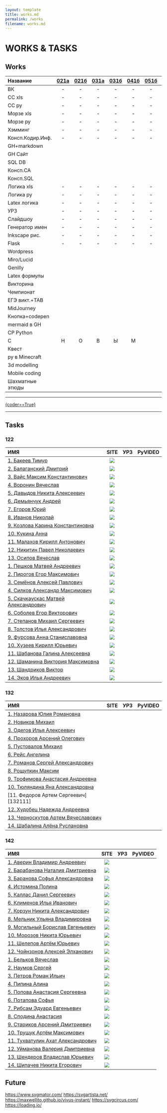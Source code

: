 ```yaml
---
layout: template
title: works.md
permalink: /works
filename: works.md
---
```


<link rel="stylesheet" href="./faq/style.css">

<script> 
        'use strict';

var _createClass = function () { function defineProperties(target, props) { for (var i = 0; i < props.length; i++) { var descriptor = props[i]; descriptor.enumerable = descriptor.enumerable || false; descriptor.configurable = true; if ("value" in descriptor) descriptor.writable = true; Object.defineProperty(target, descriptor.key, descriptor); } } return function (Constructor, protoProps, staticProps) { if (protoProps) defineProperties(Constructor.prototype, protoProps); if (staticProps) defineProperties(Constructor, staticProps); return Constructor; }; }();

function _classCallCheck(instance, Constructor) { if (!(instance instanceof Constructor)) { throw new TypeError("Cannot call a class as a function"); } }

var Balls = function () {
  function Balls(context, buffer) {
    _classCallCheck(this, Balls);

    this.context = context;
    this.buffer = buffer;
  }

  _createClass(Balls, [{
    key: 'setup',
    value: function setup() {
      this.gainNode = this.context.createGain();
      this.source = this.context.createBufferSource();
      this.source.buffer = this.buffer;
      this.source.connect(this.gainNode);
      this.gainNode.connect(this.context.destination);
      this.gainNode.gain.setValueAtTime(1, this.context.currentTime);
    }
  }, {
    key: 'play',
    value: function play() {
      this.setup();
      this.source.start(this.context.currentTime);
    }
  }, {
    key: 'stop',
    value: function stop() {
      var ct = this.context.currentTime + 1;
      this.gainNode.gain.exponentialRampToValueAtTime(.1, ct);
      this.source.stop(ct);
    }
  }]);

  return Balls;
}();

var Buffer = function () {
  function Buffer(context, urls) {
    _classCallCheck(this, Buffer);

    this.context = context;
    this.urls = urls;
    this.buffer = [];
  }

  _createClass(Buffer, [{
    key: 'loadSound',
    value: function loadSound(url, index) {
      var request = new XMLHttpRequest();
      request.open('get', url, true);
      request.responseType = 'arraybuffer';
      var thisBuffer = this;
      request.onload = function () {
        thisBuffer.context.decodeAudioData(request.response, function (buffer) {
          thisBuffer.buffer[index] = buffer;
          if (index == thisBuffer.urls.length - 1) {
            thisBuffer.loaded();
          }
        });
      };
      request.send();
    }
  }, {
    key: 'getBuffer',
    value: function getBuffer() {
      var _this = this;

      this.urls.forEach(function (url, index) {
        _this.loadSound(url, index);
      });
    }
  }, {
    key: 'loaded',
    value: function loaded() {
      _loaded = true;
    }
  }, {
    key: 'getSound',
    value: function getSound(index) {
      return this.buffer[index];
    }
  }]);

  return Buffer;
}();

var balls = null,
    preset = 0,
    _loaded = false;
var path = 'catalog/view/theme/skylight/stylesheet/hnw/audio/';
var sounds = [path + 'sound1.mp3', path + 'sound2.mp3', path + 'sound3.mp3', path + 'sound4.mp3', path + 'sound5.mp3', path + 'sound6.mp3', path + 'sound7.mp3', path + 'sound8.mp3', path + 'sound9.mp3', path + 'sound10.mp3', path + 'sound11.mp3', path + 'sound12.mp3', path + 'sound13.mp3', path + 'sound14.mp3', path + 'sound15.mp3', path + 'sound16.mp3', path + 'sound17.mp3', path + 'sound18.mp3', path + 'sound19.mp3', path + 'sound20.mp3', path + 'sound21.mp3', path + 'sound22.mp3', path + 'sound23.mp3', path + 'sound24.mp3', path + 'sound25.mp3', path + 'sound26.mp3', path + 'sound27.mp3', path + 'sound28.mp3', path + 'sound29.mp3', path + 'sound30.mp3', path + 'sound31.mp3', path + 'sound32.mp3', path + 'sound33.mp3', path + 'sound34.mp3', path + 'sound35.mp3', path + 'sound36.mp3'];
var context = new (window.AudioContext || window.webkitAudioContext)();

function playBalls() {
  var index = parseInt(this.dataset.note) + preset;
  balls = new Balls(context, buffer.getSound(index));
  balls.play();
}

function stopBalls() {
  balls.stop();
}

var buffer = new Buffer(context, sounds);
var ballsSound = buffer.getBuffer();
var buttons = document.querySelectorAll('.b-ball_bounce');
buttons.forEach(function (button) {
  button.addEventListener('mouseenter', playBalls.bind(button));
  button.addEventListener('mouseleave', stopBalls);
});

function ballBounce(e) {
  var i = e;
  if (e.className.indexOf(" bounce") > -1) {
    return;
  }
  toggleBounce(i);
}

function toggleBounce(i) {
  i.classList.add("bounce");
  function n() {
    i.classList.remove("bounce");
    i.classList.add("bounce1");
    function o() {
      i.classList.remove("bounce1");
      i.classList.add("bounce2");
      function p() {
        i.classList.remove("bounce2");
        i.classList.add("bounce3");
        function q() {
          i.classList.remove("bounce3");
        }
        setTimeout(q, 300);
      }
      setTimeout(p, 300);
    }
    setTimeout(o, 300);
  }
  setTimeout(n, 300);
}

var array1 = document.querySelectorAll('.b-ball_bounce');
var array2 = document.querySelectorAll('.b-ball_bounce .b-ball__right');

for (var i = 0; i < array1.length; i++) {
  array1[i].addEventListener('mouseenter', function () {
    ballBounce(this);
  });
}

for (var i = 0; i < array2.length; i++) {
  array2[i].addEventListener('mouseenter', function () {
    ballBounce(this);
  });
}

var l = ["49", "50", "51", "52", "53", "54", "55", "56", "57", "48", "189", "187", "81", "87", "69", "82", "84", "89", "85", "73", "79", "80", "219", "221", "65", "83", "68", "70", "71", "72", "74", "75", "76", "186", "222", "220"];
var k = ["90", "88", "67", "86", "66", "78", "77", "188", "190", "191"];
var a = {};
for (var e = 0, c = l.length; e < c; e++) {
  a[l[e]] = e;
}
for (var _e = 0, _c = k.length; _e < _c; _e++) {
  a[k[_e]] = _e;
}

document.addEventListener('keydown', function (j) {
  var i = j.target;
  if (j.which in a) {
    var index = parseInt(a[j.which]);
    balls = new Balls(context, buffer.getSound(index));
    balls.play();
    var ball = document.querySelector('[data-note="' + index + '"]');
    toggleBounce(ball);
  }
});
</script>


<!-- новогодняя мотня 2.1 -->
<div class="b-page_newyear">
    <div class="b-page__content">
        <i class="b-head-decor">
      <i class="b-head-decor__inner b-head-decor__inner_n1">
        <div class="b-ball b-ball_n1 b-ball_bounce" data-note="0"><div class="b-ball__right"></div><div class="b-ball__i"></div></div>
        <div class="b-ball b-ball_n2 b-ball_bounce" data-note="1"><div class="b-ball__right"></div><div class="b-ball__i"></div></div>
        <div class="b-ball b-ball_n3 b-ball_bounce" data-note="2"><div class="b-ball__right"></div><div class="b-ball__i"></div></div>
        <div class="b-ball b-ball_n4 b-ball_bounce" data-note="3"><div class="b-ball__right"></div><div class="b-ball__i"></div></div>
        <div class="b-ball b-ball_n5 b-ball_bounce" data-note="4"><div class="b-ball__right"></div><div class="b-ball__i"></div></div>
        <div class="b-ball b-ball_n6 b-ball_bounce" data-note="5"><div class="b-ball__right"></div><div class="b-ball__i"></div></div>
        <div class="b-ball b-ball_n7 b-ball_bounce" data-note="6"><div class="b-ball__right"></div><div class="b-ball__i"></div></div>
        <div class="b-ball b-ball_n8 b-ball_bounce" data-note="7"><div class="b-ball__right"></div><div class="b-ball__i"></div></div>
        <div class="b-ball b-ball_n9 b-ball_bounce" data-note="8"><div class="b-ball__right"></div><div class="b-ball__i"></div></div>
        <div class="b-ball b-ball_i1"><div class="b-ball__right"></div><div class="b-ball__i"></div></div>
        <div class="b-ball b-ball_i2"><div class="b-ball__right"></div><div class="b-ball__i"></div></div>
        <div class="b-ball b-ball_i3"><div class="b-ball__right"></div><div class="b-ball__i"></div></div>
        <div class="b-ball b-ball_i4"><div class="b-ball__right"></div><div class="b-ball__i"></div></div>
        <div class="b-ball b-ball_i5"><div class="b-ball__right"></div><div class="b-ball__i"></div></div>
        <div class="b-ball b-ball_i6"><div class="b-ball__right"></div><div class="b-ball__i"></div></div>
        </i>
            <i class="b-head-decor__inner b-head-decor__inner_n2">
        <div class="b-ball b-ball_n1 b-ball_bounce" data-note="9"><div class="b-ball__right"></div><div class="b-ball__i"></div></div>
        <div class="b-ball b-ball_n2 b-ball_bounce" data-note="10"><div class="b-ball__right"></div><div class="b-ball__i"></div></div>
        <div class="b-ball b-ball_n3 b-ball_bounce" data-note="11"><div class="b-ball__right"></div><div class="b-ball__i"></div></div>
        <div class="b-ball b-ball_n4 b-ball_bounce" data-note="12"><div class="b-ball__right"></div><div class="b-ball__i"></div></div>
        <div class="b-ball b-ball_n5 b-ball_bounce" data-note="13"><div class="b-ball__right"></div><div class="b-ball__i"></div></div>
        <div class="b-ball b-ball_n6 b-ball_bounce" data-note="14"><div class="b-ball__right"></div><div class="b-ball__i"></div></div>
        <div class="b-ball b-ball_n7 b-ball_bounce" data-note="15"><div class="b-ball__right"></div><div class="b-ball__i"></div></div>
        <div class="b-ball b-ball_n8 b-ball_bounce" data-note="16"><div class="b-ball__right"></div><div class="b-ball__i"></div></div>
        <div class="b-ball b-ball_n9 b-ball_bounce" data-note="17"><div class="b-ball__right"></div><div class="b-ball__i"></div></div>
        <div class="b-ball b-ball_i1"><div class="b-ball__right"></div><div class="b-ball__i"></div></div>
        <div class="b-ball b-ball_i2"><div class="b-ball__right"></div><div class="b-ball__i"></div></div>
        <div class="b-ball b-ball_i3"><div class="b-ball__right"></div><div class="b-ball__i"></div></div>
        <div class="b-ball b-ball_i4"><div class="b-ball__right"></div><div class="b-ball__i"></div></div>
        <div class="b-ball b-ball_i5"><div class="b-ball__right"></div><div class="b-ball__i"></div></div>
        <div class="b-ball b-ball_i6"><div class="b-ball__right"></div><div class="b-ball__i"></div></div>
      </i>
            <i class="b-head-decor__inner b-head-decor__inner_n3">
        <div class="b-ball b-ball_n1 b-ball_bounce" data-note="18"><div class="b-ball__right"></div><div class="b-ball__i"></div></div>
        <div class="b-ball b-ball_n2 b-ball_bounce" data-note="19"><div class="b-ball__right"></div><div class="b-ball__i"></div></div>
        <div class="b-ball b-ball_n3 b-ball_bounce" data-note="20"><div class="b-ball__right"></div><div class="b-ball__i"></div></div>
        <div class="b-ball b-ball_n4 b-ball_bounce" data-note="21"><div class="b-ball__right"></div><div class="b-ball__i"></div></div>
        <div class="b-ball b-ball_n5 b-ball_bounce" data-note="22"><div class="b-ball__right"></div><div class="b-ball__i"></div></div>
        <div class="b-ball b-ball_n6 b-ball_bounce" data-note="23"><div class="b-ball__right"></div><div class="b-ball__i"></div></div>
        <div class="b-ball b-ball_n7 b-ball_bounce" data-note="24"><div class="b-ball__right"></div><div class="b-ball__i"></div></div>
        <div class="b-ball b-ball_n8 b-ball_bounce" data-note="25"><div class="b-ball__right"></div><div class="b-ball__i"></div></div>
        <div class="b-ball b-ball_n9 b-ball_bounce" data-note="26"><div class="b-ball__right"></div><div class="b-ball__i"></div></div>
        <div class="b-ball b-ball_i1"><div class="b-ball__right"></div><div class="b-ball__i"></div></div>
        <div class="b-ball b-ball_i2"><div class="b-ball__right"></div><div class="b-ball__i"></div></div>
        <div class="b-ball b-ball_i3"><div class="b-ball__right"></div><div class="b-ball__i"></div></div>
        <div class="b-ball b-ball_i4"><div class="b-ball__right"></div><div class="b-ball__i"></div></div>
        <div class="b-ball b-ball_i5"><div class="b-ball__right"></div><div class="b-ball__i"></div></div>
        <div class="b-ball b-ball_i6"><div class="b-ball__right"></div><div class="b-ball__i"></div></div>
      </i>
            <i class="b-head-decor__inner b-head-decor__inner_n4">
        <div class="b-ball b-ball_n1 b-ball_bounce" data-note="27"><div class="b-ball__right"></div><div class="b-ball__i"></div></div>
        <div class="b-ball b-ball_n2 b-ball_bounce" data-note="28"><div class="b-ball__right"></div><div class="b-ball__i"></div></div>
        <div class="b-ball b-ball_n3 b-ball_bounce" data-note="29"><div class="b-ball__right"></div><div class="b-ball__i"></div></div>
        <div class="b-ball b-ball_n4 b-ball_bounce" data-note="30"><div class="b-ball__right"></div><div class="b-ball__i"></div></div>
        <div class="b-ball b-ball_n5 b-ball_bounce" data-note="31"><div class="b-ball__right"></div><div class="b-ball__i"></div></div>
        <div class="b-ball b-ball_n6 b-ball_bounce" data-note="32"><div class="b-ball__right"></div><div class="b-ball__i"></div></div>
        <div class="b-ball b-ball_n7 b-ball_bounce" data-note="33"><div class="b-ball__right"></div><div class="b-ball__i"></div></div>
        <div class="b-ball b-ball_n8 b-ball_bounce" data-note="34"><div class="b-ball__right"></div><div class="b-ball__i"></div></div>
        <div class="b-ball b-ball_n9 b-ball_bounce" data-note="35"><div class="b-ball__right"></div><div class="b-ball__i"></div></div>
        <div class="b-ball b-ball_i1"><div class="b-ball__right"></div><div class="b-ball__i"></div></div>
        <div class="b-ball b-ball_i2"><div class="b-ball__right"></div><div class="b-ball__i"></div></div>
        <div class="b-ball b-ball_i3"><div class="b-ball__right"></div><div class="b-ball__i"></div></div>
        <div class="b-ball b-ball_i4"><div class="b-ball__right"></div><div class="b-ball__i"></div></div>
        <div class="b-ball b-ball_i5"><div class="b-ball__right"></div><div class="b-ball__i"></div></div>
        <div class="b-ball b-ball_i6"><div class="b-ball__right"></div><div class="b-ball__i"></div></div>
      </i>
            <i class="b-head-decor__inner b-head-decor__inner_n5">
        <div class="b-ball b-ball_n1 b-ball_bounce" data-note="0"><div class="b-ball__right"></div><div class="b-ball__i"></div></div>
        <div class="b-ball b-ball_n2 b-ball_bounce" data-note="1"><div class="b-ball__right"></div><div class="b-ball__i"></div></div>
        <div class="b-ball b-ball_n3 b-ball_bounce" data-note="2"><div class="b-ball__right"></div><div class="b-ball__i"></div></div>
        <div class="b-ball b-ball_n4 b-ball_bounce" data-note="3"><div class="b-ball__right"></div><div class="b-ball__i"></div></div>
        <div class="b-ball b-ball_n5 b-ball_bounce" data-note="4"><div class="b-ball__right"></div><div class="b-ball__i"></div></div>
        <div class="b-ball b-ball_n6 b-ball_bounce" data-note="5"><div class="b-ball__right"></div><div class="b-ball__i"></div></div>
        <div class="b-ball b-ball_n7 b-ball_bounce" data-note="6"><div class="b-ball__right"></div><div class="b-ball__i"></div></div>
        <div class="b-ball b-ball_n8 b-ball_bounce" data-note="7"><div class="b-ball__right"></div><div class="b-ball__i"></div></div>
        <div class="b-ball b-ball_n9 b-ball_bounce" data-note="8"><div class="b-ball__right"></div><div class="b-ball__i"></div></div>
        <div class="b-ball b-ball_i1"><div class="b-ball__right"></div><div class="b-ball__i"></div></div>
        <div class="b-ball b-ball_i2"><div class="b-ball__right"></div><div class="b-ball__i"></div></div>
        <div class="b-ball b-ball_i3"><div class="b-ball__right"></div><div class="b-ball__i"></div></div>
        <div class="b-ball b-ball_i4"><div class="b-ball__right"></div><div class="b-ball__i"></div></div>
        <div class="b-ball b-ball_i5"><div class="b-ball__right"></div><div class="b-ball__i"></div></div>
        <div class="b-ball b-ball_i6"><div class="b-ball__right"></div><div class="b-ball__i"></div></div>
      </i>
            <i class="b-head-decor__inner b-head-decor__inner_n6">
        <div class="b-ball b-ball_n1 b-ball_bounce" data-note="9"><div class="b-ball__right"></div><div class="b-ball__i"></div></div>
        <div class="b-ball b-ball_n2 b-ball_bounce" data-note="10"><div class="b-ball__right"></div><div class="b-ball__i"></div></div>
        <div class="b-ball b-ball_n3 b-ball_bounce" data-note="11"><div class="b-ball__right"></div><div class="b-ball__i"></div></div>
        <div class="b-ball b-ball_n4 b-ball_bounce" data-note="12"><div class="b-ball__right"></div><div class="b-ball__i"></div></div>
        <div class="b-ball b-ball_n5 b-ball_bounce" data-note="13"><div class="b-ball__right"></div><div class="b-ball__i"></div></div>
        <div class="b-ball b-ball_n6 b-ball_bounce" data-note="14"><div class="b-ball__right"></div><div class="b-ball__i"></div></div>
        <div class="b-ball b-ball_n7 b-ball_bounce" data-note="15"><div class="b-ball__right"></div><div class="b-ball__i"></div></div>
        <div class="b-ball b-ball_n8 b-ball_bounce" data-note="16"><div class="b-ball__right"></div><div class="b-ball__i"></div></div>
        <div class="b-ball b-ball_n9 b-ball_bounce" data-note="17"><div class="b-ball__right"></div><div class="b-ball__i"></div></div>
        <div class="b-ball b-ball_i1"><div class="b-ball__right"></div><div class="b-ball__i"></div></div>
        <div class="b-ball b-ball_i2"><div class="b-ball__right"></div><div class="b-ball__i"></div></div>
        <div class="b-ball b-ball_i3"><div class="b-ball__right"></div><div class="b-ball__i"></div></div>
        <div class="b-ball b-ball_i4"><div class="b-ball__right"></div><div class="b-ball__i"></div></div>
        <div class="b-ball b-ball_i5"><div class="b-ball__right"></div><div class="b-ball__i"></div></div>
        <div class="b-ball b-ball_i6"><div class="b-ball__right"></div><div class="b-ball__i"></div></div>
      </i>
            <i class="b-head-decor__inner b-head-decor__inner_n7">
        <div class="b-ball b-ball_n1 b-ball_bounce" data-note="18"><div class="b-ball__right"></div><div class="b-ball__i"></div></div>
        <div class="b-ball b-ball_n2 b-ball_bounce" data-note="19"><div class="b-ball__right"></div><div class="b-ball__i"></div></div>
        <div class="b-ball b-ball_n3 b-ball_bounce" data-note="20"><div class="b-ball__right"></div><div class="b-ball__i"></div></div>
        <div class="b-ball b-ball_n4 b-ball_bounce" data-note="21"><div class="b-ball__right"></div><div class="b-ball__i"></div></div>
        <div class="b-ball b-ball_n5 b-ball_bounce" data-note="22"><div class="b-ball__right"></div><div class="b-ball__i"></div></div>
        <div class="b-ball b-ball_n6 b-ball_bounce" data-note="23"><div class="b-ball__right"></div><div class="b-ball__i"></div></div>
        <div class="b-ball b-ball_n7 b-ball_bounce" data-note="24"><div class="b-ball__right"></div><div class="b-ball__i"></div></div>
        <div class="b-ball b-ball_n8 b-ball_bounce" data-note="25"><div class="b-ball__right"></div><div class="b-ball__i"></div></div>
        <div class="b-ball b-ball_n9 b-ball_bounce" data-note="26"><div class="b-ball__right"></div><div class="b-ball__i"></div></div>
        <div class="b-ball b-ball_i1"><div class="b-ball__right"></div><div class="b-ball__i"></div></div>
        <div class="b-ball b-ball_i2"><div class="b-ball__right"></div><div class="b-ball__i"></div></div>
        <div class="b-ball b-ball_i3"><div class="b-ball__right"></div><div class="b-ball__i"></div></div>
        <div class="b-ball b-ball_i4"><div class="b-ball__right"></div><div class="b-ball__i"></div></div>
        <div class="b-ball b-ball_i5"><div class="b-ball__right"></div><div class="b-ball__i"></div></div>
        <div class="b-ball b-ball_i6"><div class="b-ball__right"></div><div class="b-ball__i"></div></div>
      </i>
        </i>
    </div>
</div>




# WORKS & TASKS

## Works


| Название |[021а][021a]|[021б][021b]| [031а][031a] | [031б][031b] | [041б][041b] | [051б][051b] | [122а][122a] | [122б][122b] | [132б][132b] |[142а][142a]| [142б][142b] | 152аб |
| :---     |:---: | :--: |:--: | :--:| :--: | :--:  | :--: | :--:     | :--:     | :--:   | :--:     | :--:      |
| ВК       |  -   |   - |  -   |   -   |  -    | -     |      |      |      |    |      |       |
| CC xls | -| - |-|-| - |-  |  ||  ||  ||
| CC py |- | -|-|-|-  | - |  ||  ||  ||
| Морзе xls |- | - |-|-| - | - |  ||  ||  ||
| Морзе py |- | - |-|-| - |-  |  ||  ||  ||
| Хэмминг |- | - |-|-| - |  -|  ||  ||  ||
| Консп.Кодир.Инф. |- | - |-|-|-  | - |  ||  ||  ||
| GH+markdown | |  |||  |  |  ||  ||  ||
| GH Сайт | |  |||  |  |  ||  ||  ||
| SQL DB | |  |||  |  |  || - |-| - |-|
| Консп.СА | |  |||  |  |  |-|-  |-|-  |-|
| Консп.SQL | |  |||  |  |  ||  ||  ||
| Логика xls |- | - |-|-| - | - |  ||  ||  ||
| Логика py |- |- |-|  -| - | - ||  ||  ||
| Latex логика |- |-  |-|-|-  |  -|  ||  ||  ||
| УРЗ |- | - |-|-| - |-  |  ||  ||  ||
| Слайдшоу |- | - |-|-| - |-  |  ||  ||  ||
| Генератор имен | -| - |-|-| - | - |  ||  ||  ||
| Inkscape рис. |- |-  |-|-|-  | - |  ||  ||  ||
| Flask |-|-|-|-|-|-|  | |  | |  | |
| Wordpress | |  |||  |  |  ||  ||  ||
| Miro/Lucid | |  |||  |  | - |-| - |-| - |-|
| Genilly | |  |||  |  | - |-|  -|-| - |-|
| Latex формулы | |  |||  |  |  ||  ||  ||
| Викторина | |  |||  |  |  ||  ||  ||
| Чемпионат | |  |||  |  |  ||  ||  ||
| ЕГЭ викт.+TAB | |  |||  |  | - |-| - |-| - |-|
| MidJourney | |  |||  |  |  ||  ||  ||
| Кнопка+codepen | |  |||  |  |  ||  ||  ||
| mermaid в GH | |  |||  |  |  ||  ||  ||
| СР Python | |  |||  |  |  ||  ||  ||
| С | Н | О |В|Ы|М  |  |Г  |О|Д  |О| М ||
| Квест | |  |||  |  |  ||  ||  ||
|py в Minecraft| |  |||  |  |  ||  ||  ||
|3d modelling| |  |||  |  |  ||  ||  ||
|Mobile coding| |  |||  |  |  ||  ||  ||
|Шахматные этюды| |  |||  |  |  ||  ||  ||        
        
------

<a class="iksweb" href="https://hackertyper.net/#" target="_blank"  title="{coder==True}">{coder==True}</a>

---------------------------

## Tasks

[122a]: <http://89234422454.ru/wp-content/uploads/2022/11/122a.html>
[122b]:<http://89234422454.ru/wp-content/uploads/2022/11/122b.html>
[132b]:<http://89234422454.ru/wp-content/uploads/2022/11/132b.html>
[142a]:<http://89234422454.ru/wp-content/uploads/2022/11/142a.html>
[142b]:<http://89234422454.ru/wp-content/uploads/2022/11/142b.html>
[021a]:<http://89234422454.ru/wp-content/uploads/2022/11/021a.html>
[021b]:<http://89234422454.ru/wp-content/uploads/2022/11/021b.html>
[031a]:<http://89234422454.ru/wp-content/uploads/2022/11/031a.html>
[031b]:<http://89234422454.ru/wp-content/uploads/2022/11/031b.html>
[041b]:<http://89234422454.ru/wp-content/uploads/2022/11/041b.html>
[051b]:<http://89234422454.ru/wp-content/uploads/2022/11/051b.html>

### 122

| ИМЯ | SITE| УРЗ | PyVIDEO  |
| :---|:---:| :--:|:--:|
|[1. Бакеев Тимур][12211] | [![](https://user-images.githubusercontent.com/114549805/203996559-8eb67bc7-0eb2-4137-b2cf-40582ba8f531.png)](https://grad154.github.io)|  |  |
|[2. Балаганский Дмитрий][12212] |[![](https://user-images.githubusercontent.com/114549805/203996559-8eb67bc7-0eb2-4137-b2cf-40582ba8f531.png)](https://Dimakek2.github.io) | | |
|[3. Вайс Максим Константинович][12213] |[![](https://user-images.githubusercontent.com/114549805/203996559-8eb67bc7-0eb2-4137-b2cf-40582ba8f531.png)](https://weissok.github.io)|||
|[4. Воронин Вячеслав][12214] |[![](https://user-images.githubusercontent.com/114549805/203996559-8eb67bc7-0eb2-4137-b2cf-40582ba8f531.png)](https://VoroninVaycheslav.github.io)|||
|[5. Давыдов Никита Алексеевич][12215] |[![](https://user-images.githubusercontent.com/114549805/203996559-8eb67bc7-0eb2-4137-b2cf-40582ba8f531.png)](https://NikitaDavydov11.github.io)|||
|[6. Демьянчук Андрей][12216] |[![](https://user-images.githubusercontent.com/114549805/203996559-8eb67bc7-0eb2-4137-b2cf-40582ba8f531.png)](https://AndreDem135.github.io)|||
|[7. Егоров Юрий][12217] |[![](https://user-images.githubusercontent.com/114549805/203996559-8eb67bc7-0eb2-4137-b2cf-40582ba8f531.png)](https://Prostochell-228.github.io)|||
|[8. Иванов Николай][12218] |[![](https://user-images.githubusercontent.com/114549805/203996559-8eb67bc7-0eb2-4137-b2cf-40582ba8f531.png)](https://schukchu.github.io)|||
|[9. Козлова Карина Константиновна][12219] |[![](https://user-images.githubusercontent.com/114549805/203996559-8eb67bc7-0eb2-4137-b2cf-40582ba8f531.png)](https://evgrfg.github.io)|||
|[10. Кукина Анна][122110] |[![](https://user-images.githubusercontent.com/114549805/203996559-8eb67bc7-0eb2-4137-b2cf-40582ba8f531.png)](https://Aakookie.github.io)|||
|[11. Малахов Кирилл Антонович][122111] |[![](https://user-images.githubusercontent.com/114549805/203996559-8eb67bc7-0eb2-4137-b2cf-40582ba8f531.png)](https://kirmala.github.io)|||
|[12. Никитин Павел Николаевич][122112] |[![](https://user-images.githubusercontent.com/114549805/203996559-8eb67bc7-0eb2-4137-b2cf-40582ba8f531.png)](https://pxnandi.github.io)|||
|[13. Осипов Вячеслав][122113] |[![](https://user-images.githubusercontent.com/114549805/203996559-8eb67bc7-0eb2-4137-b2cf-40582ba8f531.png)](https://NightSkymbry.github.io)|||
|[1. Пешков Матвей Андреевич][122114] |[![](https://user-images.githubusercontent.com/114549805/203996559-8eb67bc7-0eb2-4137-b2cf-40582ba8f531.png)](https:///churka1488.github.io)|||
|[2. Пирогов Егор Максимович][122115] |[![](https://user-images.githubusercontent.com/114549805/203996559-8eb67bc7-0eb2-4137-b2cf-40582ba8f531.png)](https://sosiska256.github.io)|||
|[3. Семёнов Алексей Павлович][122116] |[![](https://user-images.githubusercontent.com/114549805/203996559-8eb67bc7-0eb2-4137-b2cf-40582ba8f531.png)](https://katela2006.github.io)|||
|[4. Силков Александр Максимович][122117] |[![](https://user-images.githubusercontent.com/114549805/203996559-8eb67bc7-0eb2-4137-b2cf-40582ba8f531.png)](https://W1zard70r.github.io)|||
|[5. Скачкаускас Матвей Александрович][122118] |[![](https://user-images.githubusercontent.com/114549805/203996559-8eb67bc7-0eb2-4137-b2cf-40582ba8f531.png)](https://Mavaro1.github.io)|||
|[6. Соболев Егор Викторович][122119] |[![](https://user-images.githubusercontent.com/114549805/203996559-8eb67bc7-0eb2-4137-b2cf-40582ba8f531.png)](https://ennseg.github.io)|||
|[7. Степанов Михаил Сергеевич][122120] |[![](https://user-images.githubusercontent.com/114549805/203996559-8eb67bc7-0eb2-4137-b2cf-40582ba8f531.png)](https://LostnightRX.github.io)|||
|[8. Толстов Илья Александрович][122121] |[![](https://user-images.githubusercontent.com/114549805/203996559-8eb67bc7-0eb2-4137-b2cf-40582ba8f531.png)](https://ltlstv.github.io)|||
|[9. Фурсова Анна Станиславовна][122122] |[![](https://user-images.githubusercontent.com/114549805/203996559-8eb67bc7-0eb2-4137-b2cf-40582ba8f531.png)](https://afursovaa.github.io)|||
|[10. Хузеев Кирилл Юрьевич ][122123] |[![](https://user-images.githubusercontent.com/114549805/203996559-8eb67bc7-0eb2-4137-b2cf-40582ba8f531.png)](https://kirusha02301.github.io)|||
|[11. Шабанова Галина Алексеевна][122124] |[![](https://user-images.githubusercontent.com/114549805/203996559-8eb67bc7-0eb2-4137-b2cf-40582ba8f531.png)](https://Galua122.github.io)|||
|[12. Шаманина Виктория Максимовна][122125] |[![](https://user-images.githubusercontent.com/114549805/203996559-8eb67bc7-0eb2-4137-b2cf-40582ba8f531.png)](https://Shhamann.github.io)|||
|[13. Шандриков Виктор][122126] |[![](https://user-images.githubusercontent.com/114549805/203996559-8eb67bc7-0eb2-4137-b2cf-40582ba8f531.png)](https://viktorblaming.github.io)|||
|[14. Эков Илья Андреевич][122127] |[![](https://user-images.githubusercontent.com/114549805/203996559-8eb67bc7-0eb2-4137-b2cf-40582ba8f531.png)](https://ilyechubanu.github.io)|||


[12211]: <https://github.com/grad154/timurbakeev154>
[12212]: <https://github.com/Dimakek2/work>
[12213]: <https://github.com/weissok/-22>
[12214]: <https://github.com/VoroninVaycheslav/LearnOfInvormatic>
[12215]: <https://github.com/NikitaDavydov11/FirstRepository>
[12216]: <https://github.com/AndreDem135/FirstRepository>
[12217]: <https://github.com/Prostochell-228/UltraloxIT>
[12218]: <https://github.com/schukchu/figushkiFiguli>
[12219]: <https://github.com/evgrfg/123456>
[122110]: <https://github.com/Aakookie/Kot>
[122111]: <https://github.com/kirmala/school>
[122112]: <https://github.com/pxnandi/tpu-learn>
[122113]: <https://github.com/NightSkymbry/tpu-lic-Osipov-Slava>
[122114]: <https://github.com/churka1488/zzzzzzz/tree/main>
[122115]: <https://github.com/sosiska256/Pirogov-Egor-Maksimovich-122>
[122116]: <https://github.com/katela2006/Alexey>
[122117]: <https://github.com/W1zard70r/Miniature-chainsaw>
[122118]: <https://github.com/Mavaro1/Matvey-Skachkauskas-122b>
[122119]: <https://github.com/ennseg/-122>
[122120]: <https://github.com/LostnightRX/repositorii>
[122121]: <https://github.com/ltlstv/sverchok_ltlstv_420/issues/1>
[122122]: <https://github.com/afursovaa/itworks>
[122123]: <https://github.com/kirusha02301/kirusha02301>
[122124]: <https://github.com/Galua122/works>
[122125]: <https://github.com/Shhamann/11>
[122126]: <https://github.com/viktorblaming/dungeon>
[122127]: <https://github.com/ilyechubanu/itworks>

### 132

| ИМЯ | SITE| УРЗ | PyVIDEO  |
| :---|:---:| :--:|:--:|
|[1. Назарова Юлия Романовна][13211] ||||
|[2. Новиков Михаил][13212] ||||
|[3. Одегов Илья Алексеевич][13213] ||||
|[4. Прохоров Арсений Олегович][13214] ||||
|[5. Пустовалов Михаил][13215] ||||
|[6. Рейс Ангелина][13216] ||||
|[7. Романов Сергей Александрович][13217] ||||
|[8. Рощупкин Максим][13218] ||||
|[9. Трофимова Анастасия Андреевна][13219] ||||
|[10. Тюляндина Яна Александровна][132110] ||||
|[11. Федоров Артем Сергеевич][132111] ||||
|[12. Худобец Надежда Андреевна][132112] ||||
|[13. Черноскутов Артем Вячеславович][132113] ||||
|[14. Шабалина Алёна Руслановна][132114] ||||


[13211]: <https://github.com/meowwoofwoof/nazarova>
[13212]: <https://github.com/nmt132/132-NOVIKOV>
[13213]: <https://github.com/At3K1/132-files>
[13214]: <https://github.com/lssibb/ARS2022>
[13215]: <https://github.com/Mihalk2700/Mihalktrud>
[13216]: <https://github.com/angelina132rais/angelina132rais>
[13217]: <https://github.com/geniusatthemoment/I-am-barbie-girl-in-a-barbie-world>
[13218]: <https://github.com/MaxThePooh/Class>
[13219]: <https://github.com/AnastasiaTrofimova/132>
[132110]: <https://github.com/Yanchik71/->
[132112]: <https://github.com/Yanchik71/->
[132113]: <https://github.com/Artemonchill/shkolnik>
[132114]: <https://github.com/alyonkaww/132-alyonka>


### 142

| ИМЯ | SITE| УРЗ | PyVIDEO  |
| :---|:---:| :--:|:--:|
|[1. Аверин Владимир Андреевич](https://github.com/Averin973/repos142)|[![](https://user-images.githubusercontent.com/114549805/203996559-8eb67bc7-0eb2-4137-b2cf-40582ba8f531.png)](https://grad154.github.io)||
|[2. Барабанова Наталия Дмитриевна](https://github.com/Natunka/bober228)|[![](https://user-images.githubusercontent.com/114549805/203996559-8eb67bc7-0eb2-4137-b2cf-40582ba8f531.png)](https://grad154.github.io)||
|[3. Баранова Софья Александровна](https://github.com/BaranovaSonya/-)|[![](https://user-images.githubusercontent.com/114549805/203996559-8eb67bc7-0eb2-4137-b2cf-40582ba8f531.png)](https://grad154.github.io)||
|[4. Истомина Полина](https://github.com/Vertigro/IstominaPolina)|[![](https://user-images.githubusercontent.com/114549805/203996559-8eb67bc7-0eb2-4137-b2cf-40582ba8f531.png)](https://grad154.github.io)||
|[5. Каллас Данил Сергеевич](https://github.com/KuWka-KTZPG/Shlepa2008)|[![](https://user-images.githubusercontent.com/114549805/203996559-8eb67bc7-0eb2-4137-b2cf-40582ba8f531.png)](https://grad154.github.io)||
|[6. Клименов Илья Иванович](https://github.com/blakktheme)|[![](https://user-images.githubusercontent.com/114549805/203996559-8eb67bc7-0eb2-4137-b2cf-40582ba8f531.png)](https://grad154.github.io)||
|[7. Корзун Никита Александрович](https://github.com/leavingSoSoon)|[![](https://user-images.githubusercontent.com/114549805/203996559-8eb67bc7-0eb2-4137-b2cf-40582ba8f531.png)](https://grad154.github.io)||
|[8. Мельник Ульяна Владимировна](https://github.com/UMelnik/Xin45)|[![](https://user-images.githubusercontent.com/114549805/203996559-8eb67bc7-0eb2-4137-b2cf-40582ba8f531.png)](https://grad154.github.io)||
|[9. Могильный Борислав Евгеньевич](https://github.com/Elittok/Merci-beaucoup)|[![](https://user-images.githubusercontent.com/114549805/203996559-8eb67bc7-0eb2-4137-b2cf-40582ba8f531.png)](https://grad154.github.io)||
|[10. Морозов Никита Юрьевич](https://github.com/nikokastr/main-inform)|[![](https://user-images.githubusercontent.com/114549805/203996559-8eb67bc7-0eb2-4137-b2cf-40582ba8f531.png)](https://grad154.github.io)||
|[11. Шелепов Артём Юрьевич](https://github.com/bymyshagg1bark/bazakormit)|[![](https://user-images.githubusercontent.com/114549805/203996559-8eb67bc7-0eb2-4137-b2cf-40582ba8f531.png)](https://grad154.github.io)||
|[12. Чойнзонов Алексей Элханович](https://github.com/K1m-Taehyung/TPUliceumInformatique)|[![](https://user-images.githubusercontent.com/114549805/203996559-8eb67bc7-0eb2-4137-b2cf-40582ba8f531.png)](https://grad154.github.io)||
|[1. Бельков Вячеслав]()	|[![](https://user-images.githubusercontent.com/114549805/203996559-8eb67bc7-0eb2-4137-b2cf-40582ba8f531.png)](https://grad154.github.io)||
|[2. Наумов Сергей](https://github.com/Napv2900/Napv)|[![](https://user-images.githubusercontent.com/114549805/203996559-8eb67bc7-0eb2-4137-b2cf-40582ba8f531.png)](https://grad154.github.io)||
|[3. Петров Роман Ильич](https://github.com/romchkkk/repos142)|[![](https://user-images.githubusercontent.com/114549805/203996559-8eb67bc7-0eb2-4137-b2cf-40582ba8f531.png)](https://grad154.github.io)||
|[4. Пипина Алина](https://github.com/PleasePomogite/142)|[![](https://user-images.githubusercontent.com/114549805/203996559-8eb67bc7-0eb2-4137-b2cf-40582ba8f531.png)](https://grad154.github.io)||
|[5. Попова Анастасия Сергеевна](https://github.com/oxxrayy/popova142)|[![](https://user-images.githubusercontent.com/114549805/203996559-8eb67bc7-0eb2-4137-b2cf-40582ba8f531.png)](https://grad154.github.io)||
|[6. Потапова Софья](https://github.com/Ethryna/InfTasks)|[![](https://user-images.githubusercontent.com/114549805/203996559-8eb67bc7-0eb2-4137-b2cf-40582ba8f531.png)](https://grad154.github.io)||
|[7. Рибсам Эдуард Евгеньевич](https://github.com/yeryerix/inf)|[![](https://user-images.githubusercontent.com/114549805/203996559-8eb67bc7-0eb2-4137-b2cf-40582ba8f531.png)](https://grad154.github.io)||
|[8. Сподина Анастасия](https://github.com/spodinaanastacia/ihatethissite-)|[![](https://user-images.githubusercontent.com/114549805/203996559-8eb67bc7-0eb2-4137-b2cf-40582ba8f531.png)](https://grad154.github.io)||
|[9. Стариков Арсений Дмитриевич](https://github.com/murphyqwek/python_lyceum)|[![](https://user-images.githubusercontent.com/114549805/203996559-8eb67bc7-0eb2-4137-b2cf-40582ba8f531.png)](https://grad154.github.io)||
|[10. Трущук Артём Максимович](https://github.com/artyomTM/TAM168-142)|[![](https://user-images.githubusercontent.com/114549805/203996559-8eb67bc7-0eb2-4137-b2cf-40582ba8f531.png)](https://grad154.github.io)||
|[11. Тухватулин Ахат Александрович](https://github.com/ahattuhva/public)|[![](https://user-images.githubusercontent.com/114549805/203996559-8eb67bc7-0eb2-4137-b2cf-40582ba8f531.png)](https://grad154.github.io)||
|[12. Уйманова Валерия Дмитриевна](https://github.com/vvlera/inf)|[![](https://user-images.githubusercontent.com/114549805/203996559-8eb67bc7-0eb2-4137-b2cf-40582ba8f531.png)](https://grad154.github.io)||
|[13. Шендеров Владислав Юрьевич](https://github.com/VladOsIkkkk/Reposit142)|[![](https://user-images.githubusercontent.com/114549805/203996559-8eb67bc7-0eb2-4137-b2cf-40582ba8f531.png)](https://grad154.github.io)||
|[14. Шипачев Никита Егорович](https://github.com/1nikov7/-.-.-)|[![](https://user-images.githubusercontent.com/114549805/203996559-8eb67bc7-0eb2-4137-b2cf-40582ba8f531.png)](https://grad154.github.io)||

## Future

<https://www.svgmator.com/>
<https://svgartista.net/>
<https://maxwellito.github.io/vivus-instant/>
<https://svgcircus.com/>
<https://loading.io/>



